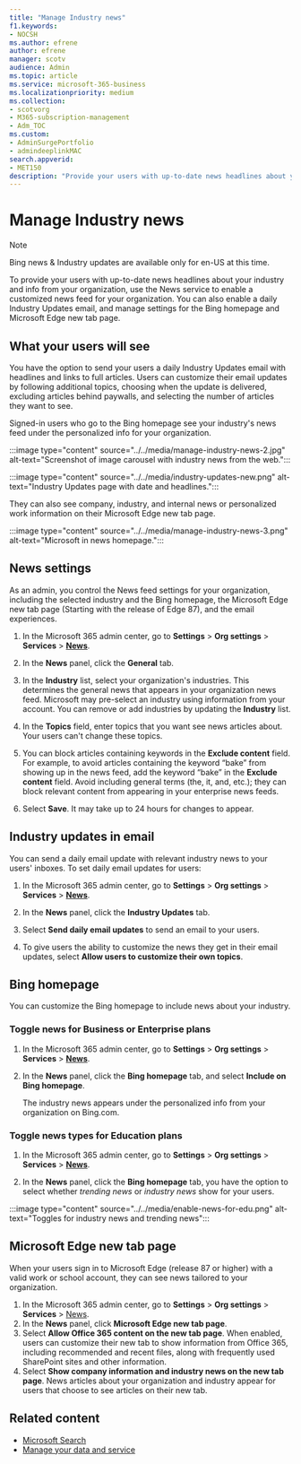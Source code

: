 ```yaml
---
title: "Manage Industry news"
f1.keywords:
- NOCSH
ms.author: efrene
author: efrene
manager: scotv
audience: Admin
ms.topic: article
ms.service: microsoft-365-business
ms.localizationpriority: medium
ms.collection: 
- scotvorg
- M365-subscription-management
- Adm_TOC 
ms.custom: 
- AdminSurgePortfolio
- admindeeplinkMAC
search.appverid:
- MET150
description: "Provide your users with up-to-date news headlines about your industry and info from your organization, use the News service to enable a customized news feed for your organization."
---
```


# Manage Industry news

> [!NOTE] 
> Bing news & Industry updates are available only for en-US at this time.

To provide your users with up-to-date news headlines about your industry and info from your organization, use the News service to enable a customized news feed for your organization. You can also enable a daily Industry Updates email, and manage settings for the Bing homepage and Microsoft Edge new tab page.

## What your users will see

You have the option to send your users a daily Industry Updates email with headlines and links to full articles. Users can customize their email updates by following additional topics, choosing when the update is delivered, excluding articles behind paywalls, and selecting the number of articles they want to see.

Signed-in users who go to the Bing homepage see your industry's news feed under the personalized info for your organization.

:::image type="content" source="../../media/manage-industry-news-2.jpg" alt-text="Screenshot of image carousel with industry news from the web.":::

:::image type="content" source="../../media/industry-updates-new.png" alt-text="Industry Updates page with date and headlines.":::

They can also see company, industry, and internal news or personalized work information on their Microsoft Edge new tab page.

:::image type="content" source="../../media/manage-industry-news-3.png" alt-text="Microsoft in news homepage.":::

## News settings

As an admin, you control the News feed settings for your organization, including the selected industry and the Bing homepage, the Microsoft Edge new tab page (Starting with the release of Edge 87), and the email experiences. 

1. In the Microsoft 365 admin center, go to **Settings** > **Org settings** > **Services** > [**News**](https://admin.microsoft.com/adminportal/home?#/Settings/Services/:/Settings/L1/BingNews).

1. In the **News** panel, click the **General** tab.

1. In the **Industry** list, select your organization's industries. This determines the general news that appears in your organization news feed. Microsoft may pre-select an industry using information from your account. You can remove or add industries by updating the **Industry** list.

1. In the **Topics** field, enter topics that you want see news articles about. Your users can't change these topics.

1. You can block articles containing keywords in the **Exclude content** field. For example, to avoid articles containing the keyword “bake” from showing up in the news feed, add the keyword “bake” in the **Exclude content** field. Avoid including general terms (the, it, and, etc.); they can block relevant content from appearing in your enterprise news feeds.

1. Select **Save**. It may take up to 24 hours for changes to appear.

## Industry updates in email

You can send a daily email update with relevant industry news to your users' inboxes. To set daily email updates for users:

1. In the Microsoft 365 admin center, go to **Settings** > **Org settings** > **Services** > [**News**](https://admin.microsoft.com/adminportal/home?#/Settings/Services/:/Settings/L1/BingNews). 

1. In the **News** panel, click the **Industry Updates** tab. 
1. Select **Send daily email updates** to send an email to your users.
1. To give users the ability to customize the news they get in their email updates, select **Allow users to customize their own topics**.

## Bing homepage

You can customize the Bing homepage to include news about your industry.

### Toggle news for Business or Enterprise plans

1. In the Microsoft 365 admin center, go to **Settings** > **Org settings** > **Services** > [**News**](https://admin.microsoft.com/adminportal/home?#/Settings/Services/:/Settings/L1/BingNews).

1. In the **News** panel, click the **Bing homepage** tab, and select **Include on Bing homepage**.

    The industry news appears under the personalized info from your organization on Bing.com.

### Toggle news types for Education plans

1. In the Microsoft 365 admin center, go to **Settings** > **Org settings** > **Services** > [**News**](https://admin.microsoft.com/adminportal/home?#/Settings/Services/:/Settings/L1/BingNews).

1. In the **News** panel, click the **Bing homepage** tab, you have the option to select whether *trending news* or *industry news* show for your users.

:::image type="content" source="../../media/enable-news-for-edu.png" alt-text="Toggles for industry news and trending news":::

## Microsoft Edge new tab page

When your users sign in to Microsoft Edge (release 87 or higher) with a valid work or school account, they can see news tailored to your organization.

1. In the Microsoft 365 admin center, go to **Settings** > **Org settings** > **Services** > [News](https://admin.microsoft.com/adminportal/home?#/Settings/Services/:/Settings/L1/BingNews).
2. In the **News** panel, click **Microsoft Edge new tab page**.
3. Select **Allow Office 365 content on the new tab page**. When enabled, users can customize their new tab to show  information from Office 365, including recommended and recent files, along with frequently used SharePoint sites and other information.
4. Select **Show company information and industry news on the new tab page**. News articles about your organization and industry appear for users that choose to see articles on their new tab.

## Related content

- [Microsoft Search](/microsoftsearch/)
- [Manage your data and service](/admin)
